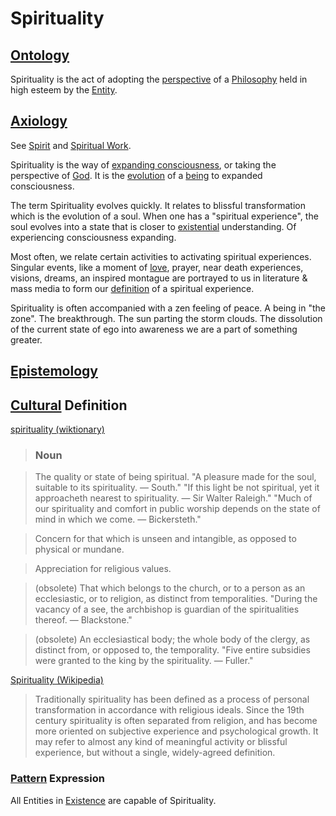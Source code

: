 # Spirituality

## [Ontology](./ontology.md)

Spirituality is the act of adopting the [perspective](./perspective.md) of a [Philosophy](./philosophy.md) held in high esteem by the [Entity](./entity.md).

## [Axiology](./axiology.md)

See [Spirit](./spirit.md) and [Spiritual Work](./spiritual-work.md).

Spirituality is the way of [expanding consciousness](./expanding-consciousness.md), or taking the perspective of [God](./god.md). It is the [evolution](./evolution.md) of a [being](./being.md) to expanded consciousness.

The term Spirituality evolves quickly. It relates to blissful transformation which is the evolution of a soul. When one has a "spiritual experience", the soul evolves into a state that is closer to [existential](./existence.md) understanding. Of experiencing consciousness expanding.

Most often, we relate certain activities to activating spiritual experiences. Singular events, like a moment of [love](./love.md), prayer, near death experiences, visions, dreams, an inspired montague are portrayed to us in literature & mass media to form our [definition](./definition.md) of a spiritual experience.

Spirituality is often accompanied with a zen feeling of peace. A being in "the zone". The breakthrough. The sun parting the storm clouds. The dissolution of the current state of ego into awareness we are a part of something greater.

## [Epistemology](./epistemology.md)

## [Cultural](./culture.md) Definition

<a href="http://en.wiktionary.org/wiki/spirituality" target="_blank">spirituality (wiktionary)</a>

> ### Noun

> The quality or state of being spiritual. "A pleasure made for the soul, suitable to its spirituality. — South." "If this light be not spiritual, yet it approacheth nearest to spirituality. — Sir Walter Raleigh." "Much of our spirituality and comfort in public worship depends on the state of mind in which we come. — Bickersteth."

> Concern for that which is unseen and intangible, as opposed to physical or mundane.

> Appreciation for religious values.

> (obsolete) That which belongs to the church, or to a person as an ecclesiastic, or to religion, as distinct from temporalities. "During the vacancy of a see, the archbishop is guardian of the spiritualities thereof. — Blackstone."

> (obsolete) An ecclesiastical body; the whole body of the clergy, as distinct from, or opposed to, the temporality. "Five entire subsidies were granted to the king by the spirituality. — Fuller."

<a href="https://en.wikipedia.org/wiki/Spirituality" target="_blank">Spirituality (Wikipedia)</a>

> Traditionally spirituality has been defined as a process of personal transformation in accordance with religious ideals. Since the 19th century spirituality is often separated from religion, and has become more oriented on subjective experience and psychological growth. It may refer to almost any kind of meaningful activity or blissful experience, but without a single, widely-agreed definition.

### [Pattern](./pattern.md) Expression

All Entities in [Existence](./existence.md) are capable of Spirituality.
